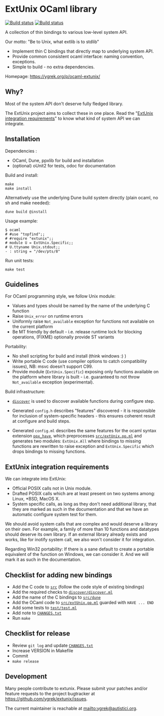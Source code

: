 ExtUnix OCaml library
=====================

[![Build status](https://ci.appveyor.com/api/projects/status/66fpgc2qol5fu30g?svg=true)](https://ci.appveyor.com/project/ygrek/extunix/branch/master)
[![Build status](https://github.com/ygrek/extunix/actions/workflows/main.yml/badge.svg)](https://github.com/ygrek/extunix/actions)

A collection of thin bindings to various low-level system API.

Our motto: "Be to Unix, what extlib is to stdlib"

* Implement thin C bindings that directly map to underlying system API.
* Provide common consistent ocaml interface: naming convention, exceptions.
* Simple to build - no extra dependencies.

Homepage: <https://ygrek.org/p/ocaml-extunix/>

Why?
----

Most of the system API don't deserve fully fledged library.

The ExtUnix project aims to collect these in one place. Read the
"[ExtUnix integration requirements](#extunix-integration-requirements)"
to know what kind of system API we can integrate.

Installation
------------

Dependencies :

* OCaml, Dune, ppxlib for build and installation
* (optional) oUnit2 for tests, odoc for documentation

Build and install:

    make
    make install

Alternatively use the underlying Dune build system directly (plain ocaml,
no sh and make needed):

    dune build @install

Usage example:

    $ ocaml
    # #use "topfind";;
    # #require "extunix";;
    # module U = ExtUnix.Specific;;
    # U.ttyname Unix.stdout;;
    - : string = "/dev/pts/8"

Run unit tests:

    make test

Guidelines
----------

For OCaml programming style, we follow Unix module:

* Values and types should be named by the name of the underlying C function
* Raise `Unix_error` on runtime errors
* Uniformly raise `Not_available` exception for functions not available on the
  current platform
* Be MT friendly by default - i.e. release runtime lock for blocking
  operations, (FIXME) optionally provide ST variants

Portability:

* No shell scripting for build and install (think windows :) )
* Write portable C code (use compiler options to catch compatibility issues),
  NB: msvc doesn't support C99.
* Provide module (`ExtUnix.Specific`) exposing only functions available on the
  platform where library is built - i.e. guaranteed to not throw
  `Not_available` exception (experimental).

Build infrastructure:

* [`discover`][] is used to discover available functions during
  configure step.

* Generated `config.h` describes "features" discovered - it is
  responsible for inclusion of system-specific headers - this ensures
  coherent result at configure and build steps.

* Generated `config.ml` describes the same features for the ocaml
  syntax extension [`ppx_have`][], which preprocesses
  [`src/extUnix.pp.ml`][] and generates two modules: `ExtUnix.All`
  where bindings to missing functions are rewritten to raise exception
  and `ExtUnix.Specific` which drops bindings to missing functions.

[`discover`]: discover/discover.ml
[`ppx_have`]: ppx_have/ppx_have.ml
[`src/extUnix.pp.ml`]: src/extUnix.pp.ml

ExtUnix integration requirements
--------------------------------

We can integrate into ExtUnix:

* Official POSIX calls not in Unix module.
* Drafted POSIX calls which are at least present on two systems among:
  Linux, *BSD, MacOS X.
* System specific calls, as long as they don't need additional library,
  that they are marked as such in the documentation and that we have an
  automatic configure system test for them.

We should avoid system calls that are complex and would deserve a library on
their own. For example, a family of more than 10 functions and datatypes should
deserve its own library. If an external library already exists and works, like
for inotify system call, we also won't consider it for integration.

Regarding Win32 portability:
If there is a sane default to create a portable equivalent of the function on
Windows, we can consider it. And we will mark it as such in the documentation.

Checklist for adding new bindings
---------------------------------

* Add the C code to [`src`][] (follow the code style of existing bindings)
* Add the required checks to [`discover/discover.ml`][]
* Add the name of the C bindings to [`src/dune`][]
* Add the OCaml code to [`src/extUnix.pp.ml`][] guarded with `HAVE ... END`
* Add some tests to [`test/test.ml`][]
* Add note to [`CHANGES.txt`][]
* Run `make`

[`src`]: src
[`discover/discover.ml`]: discover/discover.ml
[`src/dune`]: src/dune
[`test/test.ml`]: test/test.ml
[`CHANGES.txt`]: CHANGES.txt

Checklist for release
---------------------

* Review `git log` and update [`CHANGES.txt`][]
* Increase VERSION in Makefile
* Commit
* `make release`

Development
-----------

Many people contribute to extunix. Please submit your patches and/or feature requests
to the project bugtracker at <https://github.com/ygrek/extunix/issues>.

The current maintainer is reachable at <mailto:ygrek@autistici.org>.
